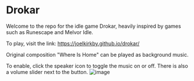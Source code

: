 # Drokar

Welcome to the repo for the idle game Drokar, heavily inspired by games such as Runescape and Melvor Idle.

To play, visit the link: 
https://joelkirkby.github.io/drokar/

Original composition "Where Is Home" can be played as background music.

To enable, click the speaker icon to toggle the music on or off. There is also a volume slider next to the button.
![image](https://github.com/JoelKirkby/drokar/assets/39950909/32d3334f-7f9a-48f0-b486-d8995aa02e60)

